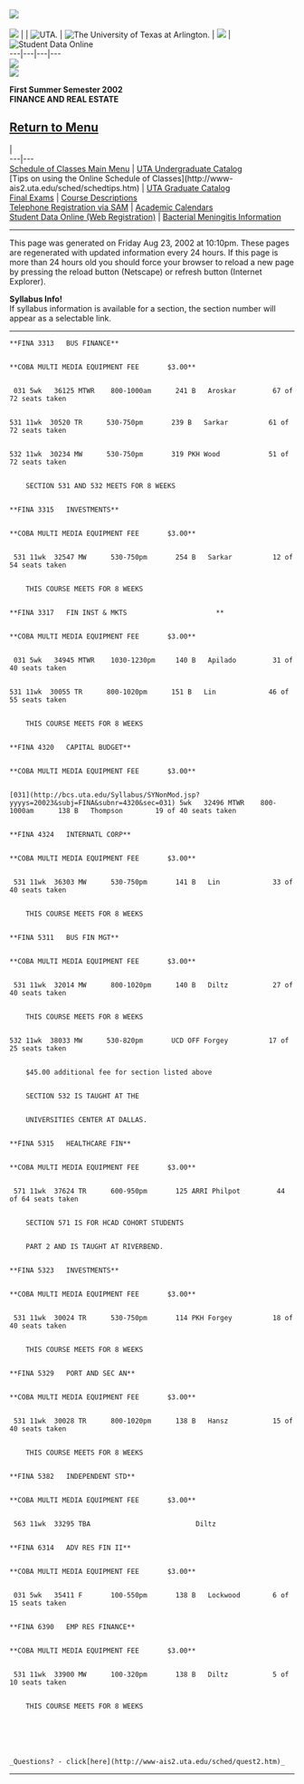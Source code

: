 ![](http://www-ais2.uta.edu/sched/images/clearpixel.gif)  
---  
![](http://www-ais2.uta.edu/sched/images/clearpixel.gif) |  |
![UTA.](http://www-ais2.uta.edu/sched/images/logo.gif) | ![The University of
Texas at Arlington.](http://www-ais2.uta.edu/sched/images/university.gif) |
![](http://www-ais2.uta.edu/sched/images/clearpixel.gif) | ![Student Data
Online](http://www-ais2.uta.edu/sched/images/sco.gif)  
---|---|---|---  
![](http://www-ais2.uta.edu/sched/images/clearpixel.gif)  
![](http://www-ais2.uta.edu/sched/images/clearpixel.gif)  
  
**First Summer Semester 2002**  
**FINANCE AND REAL ESTATE**  
  
[Return to Menu](http://www-ais2.uta.edu/sched//sum1kb/index.htm)  
---  
|  
---|---  
[Schedule of Classes Main Menu](http://www-ais2.uta.edu/sched/index.htm) |
[UTA Undergraduate Catalog](http://www.uta.edu/catalog/)  
[Tips on using the Online Schedule of Classes](http://www-
ais2.uta.edu/sched/schedtips.htm) | [UTA Graduate
Catalog](http://orgs.uta.edu/Gradcat2002/GradCat2002.htm)  
[Final Exams](http://www-ais2.uta.edu/testsched/) | [Course
Descriptions](http://www-ais2.uta.edu/sched/shortcut.htm)  
[Telephone Registration via SAM](http://www-ais2.uta.edu/sam/index.shtml) |
[Academic Calendars](http://www.uta.edu/uta/acadcal.html)  
[Student Data Online (Web
Registration)](https://bcs.uta.edu/StudentData/SLLogin.jsp) | [Bacterial
Meningitis
Information](http://bcs.uta.edu/StudentData/MeningitisInfo.jsp?webschedule)  
  
* * *  
  
  
This page was generated on Friday Aug 23, 2002 at 10:10pm. These pages are
regenerated with updated information every 24 hours. If this page is more than
24 hours old you should force your browser to reload a new page by pressing
the reload button (Netscape) or refresh button (Internet Explorer).  
  
**Syllabus Info!**  
If syllabus information is available for a section, the section number will
appear as a selectable link.  
  
  
---  
      
    
      
    **FINA 3313   BUS FINANCE**
      
    **COBA MULTI MEDIA EQUIPMENT FEE	   $3.00**
      
     031 5wk   36125 MTWR    800-1000am      241 B   Aroskar         67 of 72 seats taken  
      
    531 11wk  30520 TR      530-750pm       239 B   Sarkar          61 of 72 seats taken  
      
    532 11wk  30234 MW      530-750pm       319 PKH Wood            51 of 72 seats taken  
      
        SECTION 531 AND 532 MEETS FOR 8 WEEKS
      
    **FINA 3315   INVESTMENTS**
      
    **COBA MULTI MEDIA EQUIPMENT FEE	   $3.00**
      
     531 11wk  32547 MW      530-750pm       254 B   Sarkar          12 of 54 seats taken  
      
        THIS COURSE MEETS FOR 8 WEEKS
      
    **FINA 3317   FIN INST & MKTS                      **
      
    **COBA MULTI MEDIA EQUIPMENT FEE	   $3.00**
      
     031 5wk   34945 MTWR    1030-1230pm     140 B   Apilado         31 of 40 seats taken  
      
    531 11wk  30055 TR      800-1020pm      151 B   Lin             46 of 55 seats taken  
      
        THIS COURSE MEETS FOR 8 WEEKS
      
    **FINA 4320   CAPITAL BUDGET**
      
    **COBA MULTI MEDIA EQUIPMENT FEE	   $3.00**
      
    [031](http://bcs.uta.edu/Syllabus/SYNonMod.jsp?yyyys=20023&subj=FINA&subnr=4320&sec=031) 5wk   32496 MTWR    800-1000am      138 B   Thompson        19 of 40 seats taken  
      
    **FINA 4324   INTERNATL CORP**
      
    **COBA MULTI MEDIA EQUIPMENT FEE	   $3.00**
      
     531 11wk  36303 MW      530-750pm       141 B   Lin             33 of 40 seats taken  
      
        THIS COURSE MEETS FOR 8 WEEKS
      
    **FINA 5311   BUS FIN MGT**
      
    **COBA MULTI MEDIA EQUIPMENT FEE	   $3.00**
      
     531 11wk  32014 MW      800-1020pm      140 B   Diltz           27 of 40 seats taken  
      
        THIS COURSE MEETS FOR 8 WEEKS
      
    532 11wk  38033 MW      530-820pm       UCD OFF Forgey          17 of 25 seats taken  
      
        $45.00 additional fee for section listed above
      
        SECTION 532 IS TAUGHT AT THE
      
        UNIVERSITIES CENTER AT DALLAS.
      
    **FINA 5315   HEALTHCARE FIN**
      
    **COBA MULTI MEDIA EQUIPMENT FEE	   $3.00**
      
     571 11wk  37624 TR      600-950pm       125 ARRI Philpot         44 of 64 seats taken  
      
        SECTION 571 IS FOR HCAD COHORT STUDENTS
      
        PART 2 AND IS TAUGHT AT RIVERBEND.
      
    **FINA 5323   INVESTMENTS**
      
    **COBA MULTI MEDIA EQUIPMENT FEE	   $3.00**
      
     531 11wk  30024 TR      530-750pm       114 PKH Forgey          18 of 40 seats taken  
      
        THIS COURSE MEETS FOR 8 WEEKS
      
    **FINA 5329   PORT AND SEC AN**
      
    **COBA MULTI MEDIA EQUIPMENT FEE	   $3.00**
      
     531 11wk  30028 TR      800-1020pm      138 B   Hansz           15 of 40 seats taken  
      
        THIS COURSE MEETS FOR 8 WEEKS
      
    **FINA 5382   INDEPENDENT STD**
      
    **COBA MULTI MEDIA EQUIPMENT FEE	   $3.00**
      
     563 11wk  33295 TBA                          Diltz                                 
      
    **FINA 6314   ADV RES FIN II**
      
    **COBA MULTI MEDIA EQUIPMENT FEE	   $3.00**
      
     031 5wk   35411 F       100-550pm       138 B   Lockwood        6 of 15 seats taken   
      
    **FINA 6390   EMP RES FINANCE**
      
    **COBA MULTI MEDIA EQUIPMENT FEE	   $3.00**
      
     531 11wk  33900 MW      100-320pm       138 B   Diltz           5 of 10 seats taken   
      
        THIS COURSE MEETS FOR 8 WEEKS
      
      
    
      
    _Questions? - click[here](http://www-ais2.uta.edu/sched/quest2.htm)_
      
  
---

